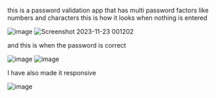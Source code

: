 this is a password validation app that has multi password factors like 
numbers and characters 
this is how it looks when nothing is entered 

![image](https://github.com/Amjadyabroudi128/password_validation/assets/61939508/da9a5b59-09c9-436b-994e-98937dbcfcff)
![Screenshot 2023-11-23 001202](https://github.com/Amjadyabroudi128/password_validation/assets/61939508/6466ebd5-da9b-4157-bd17-7f0d41671519)


and this is when the password is correct 

![image](https://github.com/Amjadyabroudi128/password_validation/assets/61939508/fc0938c4-bd64-4d48-9441-fe4d6c485803)
![image](https://github.com/Amjadyabroudi128/password_validation/assets/61939508/1b6ff9c7-f02d-448d-bd74-f9bf4c6a241f)


I have also made it responsive 

![image](https://github.com/Amjadyabroudi128/password_validation/assets/61939508/01d7a26f-8a9f-4102-9ac2-8e3492bab424)
